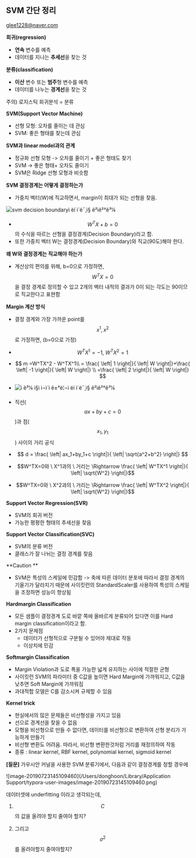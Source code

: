 ## SVM 간단 정리

glee1228@naver.com



**회귀(regression)**

* **연속** 변수를 예측
* 데이터를 지나는 **추세선**을 찾는 것



**분류(classification)**

* **이산** 변수 또는 **범주**형 변수를 예측
* 데이터를 나누는 **경계선**을 찾는 것

주의) 로지스틱 회귀분석 = 분류



**SVM(Support Vector Machine)**

* 선형 모형: 오차를 줄이는 데 관심
* SVM: 좋은 형태를 찾는데 관심



**SVM과 linear model과의 관계**

* 정규화 선형 모형 -> 오차를 줄이기 + 좋은 형태도 찾기
* SVM -> 좋은 형태+ 오차도 줄이기
* SVM은 Ridge 선형 모형과 비슷함



**SVM 결정경계는 어떻게 결정하는가**

* 가중치 벡터(W)에 직교하면서, margin이 최대가 되는 선형을 찾음.

![svm decision boundaryì ëí ì´ë¯¸ì§ ê²ìê²°ê³¼](https://www.researchgate.net/profile/Doris_Pischedda/publication/301780242/figure/fig2/AS:576318501015556@1514416446139/Illustration-of-the-decision-boundary-of-the-linear-SVM-in-the-simplest-case-with-only.png)

* $$W^TX+b = 0$$ 의 수식을 따르는 선형을 결정경계(Decision Boundary)라고 함.
* 또한 가중치 벡터 W는 결정경계(Decision Boundary)와 직교(90도)해야 한다.



**왜 W와 결정경계는 직교해야 하는가**

* 계산상의 편의를 위해, b=0으로 가정하면, $$W^TX=0$$ 을 결정 경계로 정의할 수 있고 2개의 벡터 내적의 결과가 0이 되는 각도는 90이므로 직교한다고 표현함



**Margin 계산 방식**

* 결정 경계와 가장 가까운 point를 $$x^1, x^2$$ 로 가정하면, (b=0으로 가정)

* $$W^TX^1 = -1, \ W^TX^2= 1$$ 

* $$
  m =W^TX^2 - W^TX^1\\ = \frac{	\left| 1 \right|}{	\left| W \right|}+\frac{	\left| -1 \right|}{	\left| W \right|} \\ =\frac{	\left| 2 \right|}{	\left| W \right|}
  $$

* ![ì ê³¼ ì§ì  ì¬ì´ì ê±°ë¦¬ì ëí ì´ë¯¸ì§ ê²ìê²°ê³¼](http://cfs14.tistory.com/upload_control/download.blog?fhandle=YmxvZzIzNzk5QGZzMTQudGlzdG9yeS5jb206L2F0dGFjaC8wLzEwMDAwMDAwMDA1NC5wbmc%3D)

* 직선($$ax+by+c =0$$)과 점($$x_1,y_1$$) 사이의 거리 공식

* $$
  d = \frac{	\left| ax_1+by_1+c \right|}{	\left|  \sqrt{a^2+b^2} \right|}
  $$

* $$W^TX=0와 \ X^1과의 \ 거리는 \Rightarrow \frac{	\left| W^TX^1 \right|}{	\left|  \sqrt{W^2} \right|}$$

* $$W^TX=0와 \ X^2과의 \ 거리는 \Rightarrow \frac{	\left| W^TX^2 \right|}{	\left|  \sqrt{W^2} \right|}$$

**Support Vector Regression(SVR)**

* SVM의 회귀 버전
* 가능한 평평한 형태의 추세선을 찾음



**Support Vector Classification(SVC)**

* SVM의 분류 버전
* 클래스가 잘 나뉘는 결정 경계를 찾음



**Caution **

* SVM은 특성의 스케일에 민감함 -> 축에 따른 데이터 분포에 따라서 결정 경계의 기울기가 달라지기 때문에 사이킷런의 StandardScaler를 사용하여 특성의 스케일을 조정하면 성능이 향상됨



**Hardmargin Classification**

* 모든 샘플이 결정경계 도로 바깥 쪽에 올바르게 분류되어 있다면 이를 Hard margin classification이라고 함. 
* 2가지 문제점
  * 데이터가 선형적으로 구분될 수 있어야 제대로 작동
  * 이상치에 민감

**Softmargin Classification**

* Margin Violation과 도로 폭을 가능한 넓게 유지하는 사이에 적절한 균형
* 사이킷런 SVM의 파라미터 중 C값을 높이면 Hard Margin에 가까워지고, C값을 낮추면 Soft Margin에 가까워짐
* 과대적합 모델은 C를 감소시켜 규제할 수 있음



**Kernel trick**

* 현실에서의 많은 문제들은 비선형성을 가지고 있음
* 선으로 경계선을 찾을 수 없음
* 모형을 비선형으로 만들 수 없다면, 데이터를 비선형으로 변환하여 선형 분리가 가능하게 만들기
* 비선형 변환도 어려움. 따라서, 비선형 변환한것처럼 거리를 재정의하여 작동
* 종류 : linear kernel, RBF kernel, polynomial kernel, sigmoid kernel



**[질문]** 가우시안 커널을 사용한 SVM 분류기에서, 다음과 같이 결정경계를 정할 경우에

![image-20190723145109460](/Users/donghoon/Library/Application Support/typora-user-images/image-20190723145109460.png)

데이터셋에 underfitting 이라고 생각되는데, 

1. $$C$$의 값을 올려야 할지 줄여야 할지?

2. 그리고 $$\sigma^2$$ 를 올려야할지 줄여야할지?

